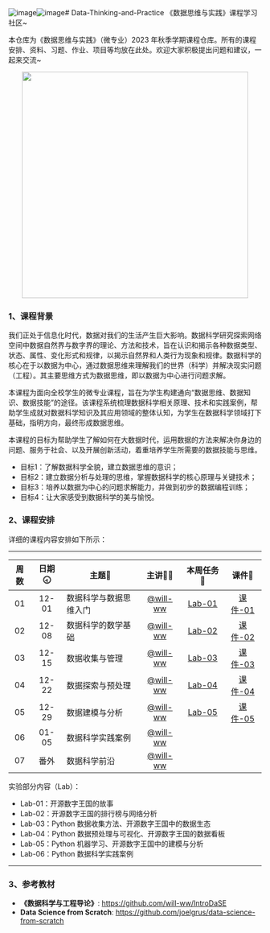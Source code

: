 ![image](https://github.com/ECNU/Data-Thinking-and-Practice/assets/15010826/b9f0eae6-426b-4dd7-8145-57da20e9ae3c)![image](https://github.com/ECNU/Data-Thinking-and-Practice/assets/15010826/2390b665-d349-4dff-bd1a-383f649594e2)# Data-Thinking-and-Practice
《数据思维与实践》课程学习社区~

本仓库为《数据思维与实践》（微专业）2023 年秋季学期课程仓库。所有的课程安排、资料、习题、作业、项目等均放在此处。欢迎大家积极提出问题和建议，一起来交流~

<div align=center>
<img src="https://github.com/X-lab2017/ds-2023-autumn/assets/15010826/4d17645c-b064-4331-8565-ebd2de2cb113" width="450px">
</div>

### 1、课程背景

我们正处于信息化时代，数据对我们的生活产生巨大影响。数据科学研究探索网络空间中数据自然界与数字界的理论、方法和技术，旨在认识和揭示各种数据类型、状态、属性、变化形式和规律，以揭示自然界和人类行为现象和规律。数据科学的核心在于以数据为中心，通过数据思维来理解我们的世界（科学）并解决现实问题（工程）。其主要思维方式为数据思维，即以数据为中心进行问题求解。

本课程为面向全校学生的微专业课程，旨在为学生构建通向“数据思维、数据知识、数据技能”的途径。该课程系统梳理数据科学相关原理、技术和实践案例，帮助学生成就对数据科学知识及其应用领域的整体认知，为学生在数据科学领域打下基础，指明方向，最终形成数据思维。

本课程的目标为帮助学生了解如何在大数据时代，运用数据的方法来解决你身边的问题、服务于社会、以及开展创新活动，着重培养学生所需要的数据技能与思维。
- 目标1：了解数据科学全貌，建立数据思维的意识；
- 目标2：建立数据分析与处理的思维，掌握数据科学的核心原理与关键技术；
- 目标3：培养以数据为中心的问题求解能力，并做到初步的数据编程训练；
- 目标4：让大家感受到数据科学的美与愉悦。

### 2、课程安排

详细的课程内容安排如下所示：

---


| 周数 | 日期🕣 | 主题📒 | 主讲💂‍♂️ | 本周任务 📌 | 课件📘 |
| :----: | :----: | ------ | :----------------------------------------: | :-----------------------------------------------------: | :--------------------------------------------------------------------------------: |
|   01   | 12-01 | 数据科学与数据思维入门 | [@will-ww](https://github.com/will-ww) | [Lab-01](https://github.com/ECNU/Data-Thinking-and-Practice/blob/main/Lab/Lab01/lab01.ipynb) |[课件-01](https://github.com/ECNU/Data-Thinking-and-Practice/blob/main/Lecture/Lecture-01.pdf) |
|   02   | 12-08 | 数据科学的数学基础 | [@will-ww](https://github.com/will-ww) | [Lab-02](https://github.com/ECNU/Data-Thinking-and-Practice/blob/main/Lab/Lab02/lab02.ipynb) | [课件-02](https://github.com/ECNU/Data-Thinking-and-Practice/blob/main/Lecture/Lecture-02.pdf)|
|   03   | 12-15 | 数据收集与管理 | [@will-ww](https://github.com/will-ww) | [Lab-03](https://github.com/ECNU/Data-Thinking-and-Practice/blob/main/Lab/Lab03/lab03.ipynb) | [课件-03](https://github.com/ECNU/Data-Thinking-and-Practice/blob/main/Lecture/Lecture-03.pdf) |
|   04   | 12-22 | 数据探索与预处理 | [@will-ww](https://github.com/will-ww) | [Lab-04](https://github.com/ECNU/Data-Thinking-and-Practice/blob/main/Lab/Lab04/lab04.ipynb) | [课件-04](https://github.com/ECNU/Data-Thinking-and-Practice/blob/main/Lecture/Lecture-04.pdf) |
|   05   | 12-29 | 数据建模与分析 | [@will-ww](https://github.com/will-ww) | [Lab-05](https://github.com/ECNU/Data-Thinking-and-Practice/blob/main/Lab/Lab05/lab05.ipynb) | [课件-05](https://github.com/ECNU/Data-Thinking-and-Practice/blob/main/Lecture/Lecture-05.pdf) |
|   06   | 01-05 | 数据科学实践案例 | [@will-ww](https://github.com/will-ww) |  |  |
|   07   | 番外 | 数据科学前沿 | [@will-ww](https://github.com/will-ww) |  |  |

实验部分内容（Lab）：
- Lab-01：开源数字王国的故事
- Lab-02：开源数字王国的排行榜与网络分析
- Lab-03：Python 数据收集方法、开源数字王国中的数据生态
- Lab-04：Python 数据预处理与可视化、开源数字王国的数据看板
- Lab-05：Python 机器学习、开源数字王国中的建模与分析
- Lab-06：Python 数据科学实践案例

---


### 3、参考教材

- **《数据科学与工程导论》**: https://github.com/will-ww/IntroDaSE
- **Data Science from Scratch**: https://github.com/joelgrus/data-science-from-scratch

